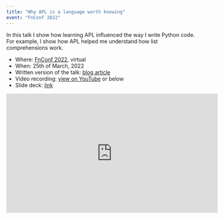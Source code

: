```yaml
---
title: "Why APL is a language worth knowing"
event: "FnConf 2022"
---
```


In this talk I show how learning APL influenced the way I write Python code.
For example, I show how APL helped me understand how list comprehensions work.

 - Where: [FnConf 2022](https://confengine.com/conferences/functional-conf-2022/proposal/16278/why-apl-is-a-language-worth-knowing), virtual
 - When: 25th of March, 2022
 - Written version of the talk: [blog article](/blog/why-apl-is-a-language-worth-knowing)
 - Video recording: [view on YouTube](https://youtu.be/j-qlYcIl61o) or below
 - Slide deck: [link](https://github.com/mathspp/talks/blob/main/20220325_fnconf_why_apl_is_a_language_worth_knowing/slide_deck.pdf)

<div style="text-align:center">
<iframe width="560" height="315" src="https://www.youtube.com/embed/j-qlYcIl61o?start=14" title="Why APL is a language worth knowing" frameborder="0" allow="accelerometer; autoplay; clipboard-write; encrypted-media; gyroscope; picture-in-picture; web-share" allowfullscreen></iframe>
</div>
